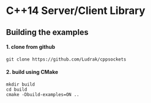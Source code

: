# C++14 Server/Client Library

## Building the examples

#### 1. clone from github
```
git clone https://github.com/Ludrak/cppsockets
```
#### 2. build using CMake
```
mkdir build
cd build
cmake -Dbuild-examples=ON ..
```